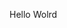 Hello Wolrd















































































































































































































































































































































































































































































































































































































































































































































































































































































































































































































































































































































































































































































































































































































































































































































































































































































































































































































































































































































































































































































































































































































































































































































































































































































































































































































































































































































































































































































































































































































































































































